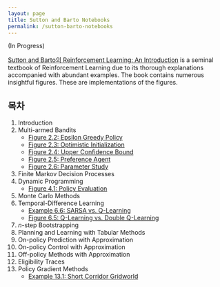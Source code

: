 ```yaml
---
layout: page
title: Sutton and Barto Notebooks
permalink: /sutton-barto-notebooks
---
```


(In Progress)

[Sutton and Barto의 Reinforcement Learning: An Introduction](http://incompleteideas.net/book/the-book-2nd.html) is a seminal textbook of Reinforcement Learning due to its thorough explanations accompanied with abundant examples. The book contains numerous insightful figures. These are implementations of the figures.

## 목차

1. Introduction
2. Multi-armed Bandits
   * [Figure 2.2: Epsilon Greedy Policy](https://github.com/seungjaeryanlee/sutton-barto-notebooks/blob/master/en/chapter02/figure_2_2/e_greedy.ipynb)
   * [Figure 2.3: Optimistic Initialization](https://github.com/seungjaeryanlee/sutton-barto-notebooks/blob/master/en/chapter02/figure_2_3/optimistic.ipynb)
   * [Figure 2.4: Upper Confidence Bound](https://github.com/seungjaeryanlee/sutton-barto-notebooks/blob/master/en/chapter02/figure_2_4/ucb.ipynb)
   * [Figure 2.5: Preference Agent](https://github.com/seungjaeryanlee/sutton-barto-notebooks/blob/master/en/chapter02/figure_2_5/gradient.ipynb)
   * [Figure 2.6: Parameter Study](https://github.com/seungjaeryanlee/sutton-barto-notebooks/blob/master/en/chapter02/figure_2_6/parameters.ipynb)
3. Finite Markov Decision Processes
4. Dynamic Programming
   * [Figure 4.1: Policy Evaluation](https://github.com/seungjaeryanlee/sutton-barto-notebooks/blob/master/en/chapter04/figure_4_1/policy_evaluation.ipynb)
5. Monte Carlo Methods
6. Temporal-Difference Learning
   * [Example 6.6: SARSA vs. Q-Learning](https://github.com/seungjaeryanlee/sutton-barto-notebooks/blob/master/en/chapter06/example_6_6/cliff_walking.ipynb)
   * [Figure 6.5: Q-Learning vs. Double Q-Learning](https://github.com/seungjaeryanlee/sutton-barto-notebooks/blob/master/en/chapter06/figure_6_5/double_q_learning.ipynb)
7. $n$-step Bootstrapping
8. Planning and Learning with Tabular Methods
9. On-policy Prediction with Approximation
10. On-policy Control with Approximation
11. Off-policy Methods with Approximation
12. Eligibility Traces
13. Policy Gradient Methods
    * [Example 13.1: Short Corridor Gridworld](https://github.com/seungjaeryanlee/sutton-barto-notebooks/blob/master/en/chapter13/example_13_1/short_corridor.ipynb)
